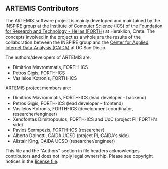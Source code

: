 ARTEMIS Contributors
--------------------

The ARTEMIS software project is mainly developed and maintained by the
[INSPIRE group](https://www.inspire.edu.gr/) at the Institute of Computer Science (ICS)
of the [Foundation for Research and Technology - Hellas (FORTH)](https://www.ics.forth.gr/) at Heraklion, Crete.
The concepts involved in the project as a whole are the results of the collaboration between the INSPIRE group and
the [Center for Applied Internet Data Analysis (CAIDA)](https://www.caida.org) at UC
San Diego.

The authors/developers of ARTEMIS are:

* Dimitrios Mavrommatis, FORTH-ICS
* Petros Gigis, FORTH-ICS
* Vasileios Kotronis, FORTH-ICS

ARTEMIS project members are:

* Dimitrios Mavrommatis, FORTH-ICS (lead developer - backend)
* Petros Gigis, FORTH-ICS (lead developer - frontend)
* Vasileios Kotronis, FORTH-ICS (development coordinator, researcher/engineer)
* Xenofontas Dimitropoulos, FORTH-ICS and UoC (project PI, FORTH's side)
* Pavlos Sermpezis, FORTH-ICS (researcher)
* Alberto Dainotti, CAIDA UCSD (project PI, CAIDA's side)
* Alistair King, CAIDA UCSD (researcher/engineer)

This file and the "Authors" section in file headers acknowledges contributors
and does not imply legal ownership. Please see copyright notices in the [license file](LICENSE).
